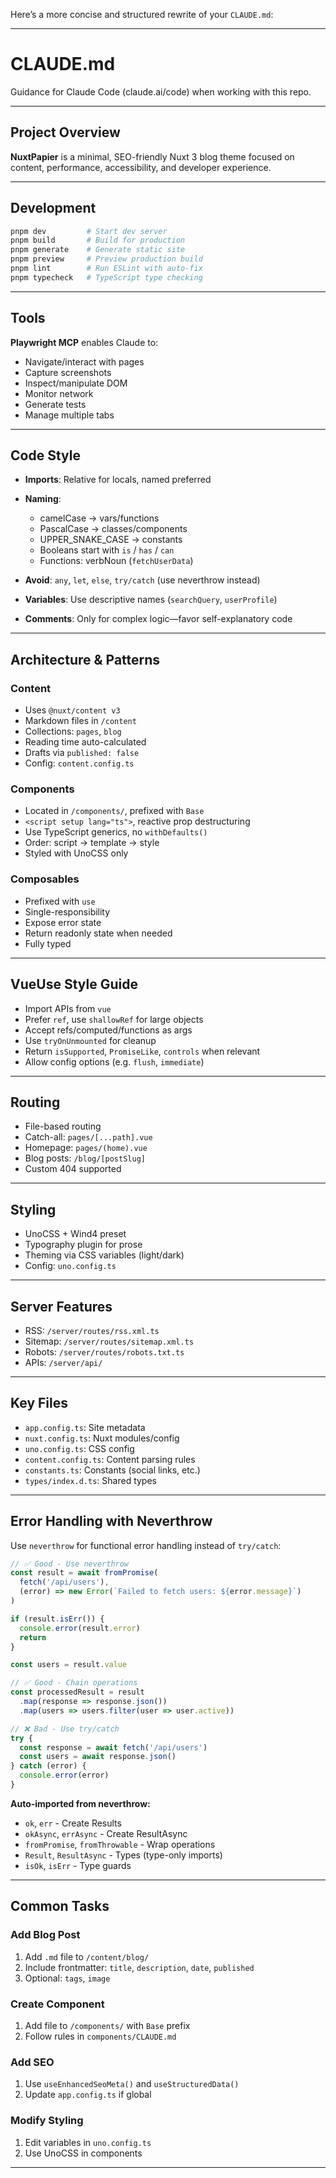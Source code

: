 Here’s a more concise and structured rewrite of your `CLAUDE.md`:

---

# CLAUDE.md

Guidance for Claude Code (claude.ai/code) when working with this repo.

---

## Project Overview

**NuxtPapier** is a minimal, SEO-friendly Nuxt 3 blog theme focused on content, performance, accessibility, and developer experience.

---

## Development

```bash
pnpm dev         # Start dev server
pnpm build       # Build for production
pnpm generate    # Generate static site
pnpm preview     # Preview production build
pnpm lint        # Run ESLint with auto-fix
pnpm typecheck   # TypeScript type checking
```

---

## Tools

**Playwright MCP** enables Claude to:

* Navigate/interact with pages
* Capture screenshots
* Inspect/manipulate DOM
* Monitor network
* Generate tests
* Manage multiple tabs

---

## Code Style

* **Imports**: Relative for locals, named preferred
* **Naming**:

  * camelCase → vars/functions
  * PascalCase → classes/components
  * UPPER\_SNAKE\_CASE → constants
  * Booleans start with `is` / `has` / `can`
  * Functions: verbNoun (`fetchUserData`)
* **Avoid**: `any`, `let`, `else`, `try/catch` (use neverthrow instead)
* **Variables**: Use descriptive names (`searchQuery`, `userProfile`)
* **Comments**: Only for complex logic—favor self-explanatory code

---

## Architecture & Patterns

### Content

* Uses `@nuxt/content v3`
* Markdown files in `/content`
* Collections: `pages`, `blog`
* Reading time auto-calculated
* Drafts via `published: false`
* Config: `content.config.ts`

### Components

* Located in `/components/`, prefixed with `Base`
* `<script setup lang="ts">`, reactive prop destructuring
* Use TypeScript generics, no `withDefaults()`
* Order: script → template → style
* Styled with UnoCSS only

### Composables

* Prefixed with `use`
* Single-responsibility
* Expose error state
* Return readonly state when needed
* Fully typed

---

## VueUse Style Guide

* Import APIs from `vue`
* Prefer `ref`, use `shallowRef` for large objects
* Accept refs/computed/functions as args
* Use `tryOnUnmounted` for cleanup
* Return `isSupported`, `PromiseLike`, `controls` when relevant
* Allow config options (e.g. `flush`, `immediate`)

---

## Routing

* File-based routing
* Catch-all: `pages/[...path].vue`
* Homepage: `pages/(home).vue`
* Blog posts: `/blog/[postSlug]`
* Custom 404 supported

---

## Styling

* UnoCSS + Wind4 preset
* Typography plugin for prose
* Theming via CSS variables (light/dark)
* Config: `uno.config.ts`

---

## Server Features

* RSS: `/server/routes/rss.xml.ts`
* Sitemap: `/server/routes/sitemap.xml.ts`
* Robots: `/server/routes/robots.txt.ts`
* APIs: `/server/api/`

---

## Key Files

* `app.config.ts`: Site metadata
* `nuxt.config.ts`: Nuxt modules/config
* `uno.config.ts`: CSS config
* `content.config.ts`: Content parsing rules
* `constants.ts`: Constants (social links, etc.)
* `types/index.d.ts`: Shared types

---

## Error Handling with Neverthrow

Use `neverthrow` for functional error handling instead of `try/catch`:

```typescript
// ✅ Good - Use neverthrow
const result = await fromPromise(
  fetch('/api/users'),
  (error) => new Error(`Failed to fetch users: ${error.message}`)
)

if (result.isErr()) {
  console.error(result.error)
  return
}

const users = result.value

// ✅ Good - Chain operations
const processedResult = result
  .map(response => response.json())
  .map(users => users.filter(user => user.active))

// ❌ Bad - Use try/catch
try {
  const response = await fetch('/api/users')
  const users = await response.json()
} catch (error) {
  console.error(error)
}
```

**Auto-imported from neverthrow:**
- `ok`, `err` - Create Results
- `okAsync`, `errAsync` - Create ResultAsync
- `fromPromise`, `fromThrowable` - Wrap operations
- `Result`, `ResultAsync` - Types (type-only imports)
- `isOk`, `isErr` - Type guards

---

## Common Tasks

### Add Blog Post

1. Add `.md` file to `/content/blog/`
2. Include frontmatter: `title`, `description`, `date`, `published`
3. Optional: `tags`, `image`

### Create Component

1. Add file to `/components/` with `Base` prefix
2. Follow rules in `components/CLAUDE.md`

### Add SEO

1. Use `useEnhancedSeoMeta()` and `useStructuredData()`
2. Update `app.config.ts` if global

### Modify Styling

1. Edit variables in `uno.config.ts`
2. Use UnoCSS in components

---
